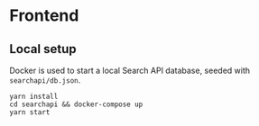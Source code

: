 # Frontend

## Local setup

Docker is used to start a local Search API database, seeded with
`searchapi/db.json`.

```
yarn install
cd searchapi && docker-compose up
yarn start
```
